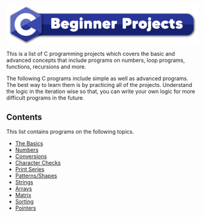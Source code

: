 ![](https://raw.githubusercontent.com/diluteoxygen/C-Projects/main/Templates/Logo.png)

This is a list of C programming projects which covers the basic and advanced concepts that include programs on numbers, loop programs, functions, recursions and more.

The following C programs include simple as well as advanced programs. The best way to learn them is by practicing all of the projects. Understand the logic in the iteration wise so that, you can write your own logic for more difficult programs in the future.


## Contents
This list contains programs on the following topics.
- [The Basics](#the-basics)
- [Numbers](#numbers)
- [Conversions](#conversions)
- [Character Checks](#character-checks)
- [Print Series](#print-series)
- [Patterns/Shapes](#shape-and-pattern)
- [Strings](#strings)
- [Arrays](#arrays)
- [Matrix](#matrix)
- [Sorting](#sorting)
- [Pointers](#pointers)
